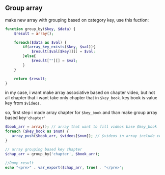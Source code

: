 ## Group array
make new array with grouping based on category key, use this fuction:

```php
function group_by($key, $data) {
    $result = array();

    foreach($data as $val) {
        if(array_key_exists($key, $val)){
            $result[$val[$key]][] = $val;
        }else{
            $result[""][] = $val;
        }
    }

    return $result;
}
```

in my case, i want make array assosiative based on chapter video, but not all chapter that i want take only chapter that in `$key_book`. 
key book is value key from `$videos`.

so, first step i made array chapter for `$key_book` and than make group array based  key`'chapter'`

```php 
$book_arr = array(); // array that want to fill videos base $key_book
foreach ($key_book as $num) {
   array_push($book_arr, $videos[$num]); // $videos in array include complete video
}

// array grouping based key chapter
$chap_arr = group_by('chapter', $book_arr); 

//Dump result
echo "<pre>" . var_export($chap_arr, true) . "</pre>"; 
```
